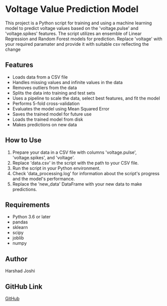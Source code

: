 
# Voltage Value Prediction Model

This project is a Python script for training and using a machine learning model to predict voltage values based on the 'voltage.pulse' and 'voltage.spikes' features. The script utilizes an ensemble of Linear Regression and Random Forest models for prediction. Replace 'voltage' with your required paramater and provide it with suitable csv reflecting the change

## Features

- Loads data from a CSV file
- Handles missing values and infinite values in the data
- Removes outliers from the data
- Splits the data into training and test sets
- Uses a pipeline to scale the data, select best features, and fit the model
- Performs 5-fold cross-validation
- Evaluates the model using Mean Squared Error
- Saves the trained model for future use
- Loads the trained model from disk
- Makes predictions on new data

## How to Use

1. Prepare your data in a CSV file with columns 'voltage.pulse', 'voltage.spikes', and 'voltage'.
2. Replace 'data.csv' in the script with the path to your CSV file.
3. Run the script in your Python environment.
4. Check 'data_processing.log' for information about the script's progress and the model's performance.
5. Replace the 'new_data' DataFrame with your new data to make predictions.

## Requirements

- Python 3.6 or later
- pandas
- sklearn
- scipy
- joblib
- numpy

## Author

Harshad Joshi

## GitHub Link

[GitHub](https://github.com/hj91/industrial-machine-preventive-maintenance-using-ml)

